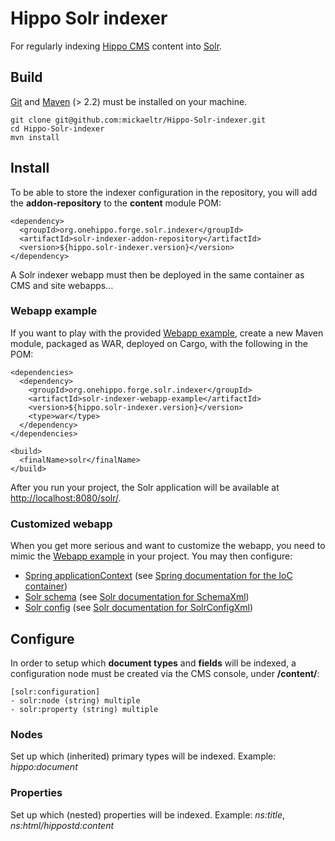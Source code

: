 # Hippo Solr indexer

For regularly indexing [Hippo CMS](http://www.onehippo.com/en/products/cms) content into [Solr](http://lucene.apache.org/solr/).

## Build

[Git](http://git-scm.com/) and [Maven](http://maven.apache.org/) (> 2.2) must be installed on your machine.

    git clone git@github.com:mickaeltr/Hippo-Solr-indexer.git
    cd Hippo-Solr-indexer
    mvn install

## Install

To be able to store the indexer configuration in the repository, you will add the **addon-repository** to the **content** module POM:

    <dependency>
      <groupId>org.onehippo.forge.solr.indexer</groupId>
      <artifactId>solr-indexer-addon-repository</artifactId>
      <version>${hippo.solr-indexer.version}</version>
    </dependency>

A Solr indexer webapp must then be deployed in the same container as CMS and site webapps...

### Webapp example

If you want to play with the provided [Webapp example](https://github.com/mickaeltr/Hippo-Solr-indexer/tree/master/webapp-example), create a new Maven module, packaged as WAR, deployed on Cargo, with the following in the POM:

    <dependencies>
      <dependency>
        <groupId>org.onehippo.forge.solr.indexer</groupId>
        <artifactId>solr-indexer-webapp-example</artifactId>
        <version>${hippo.solr-indexer.version}</version>
        <type>war</type>
      </dependency>
    </dependencies>

    <build>
      <finalName>solr</finalName>
    </build>

After you run your project, the Solr application will be available at <http://localhost:8080/solr/>.

### Customized webapp

When you get more serious and want to customize the webapp, you need to mimic the [Webapp example](https://github.com/mickaeltr/Hippo-Solr-indexer/tree/master/webapp-example) in your project. You may then configure:

 * [Spring applicationContext](https://github.com/mickaeltr/Hippo-Solr-indexer/blob/master/webapp-example/src/main/webapp/WEB-INF/applicationContext.xml) (see [Spring documentation for the IoC container](http://static.springsource.org/spring/docs/3.0.x/spring-framework-reference/html/beans.html))
 * [Solr schema]() (see [Solr documentation for SchemaXml](http://wiki.apache.org/solr/SchemaXml))
 * [Solr config](https://github.com/mickaeltr/Hippo-Solr-indexer/blob/master/webapp-example/src/main/webapp/WEB-INF/solr/conf/solrconfig.xml) (see [Solr documentation for SolrConfigXml](http://wiki.apache.org/solr/SolrConfigXml))

## Configure

In order to setup which **document types** and **fields** will be indexed, a configuration node must be created via the CMS console, under **/content/**:

    [solr:configuration]
    - solr:node (string) multiple
    - solr:property (string) multiple

### Nodes

Set up which (inherited) primary types will be indexed.
Example: *hippo:document*

### Properties

Set up which (nested) properties will be indexed.
Example: *ns:title*, *ns:html/hippostd:content*